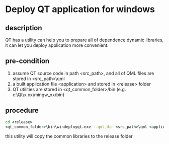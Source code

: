 # Deploy QT application for windows
## description
QT has a utility can help you to prepare all of dependence dynamic libraries, it can let you
deploy application more convenient.

## pre-condition
1. assume QT source code in path &lt;src_path&gt;, and all of QML files are stored in &lt;src_path&gt;\qml
2. a built application file &lt;application&gt; and stored in &lt;release&gt; folder
3. QT utilities are stored in &lt;qt_common_folder&gt;/bin (e.g. c:\Qt\x.xx\mingw_xx\bin)

## procedure
```bat
cd <release>
<qt_common_folder>\bin\windeployqt.exe --qml_dir <src_path>\qml <application>
```

this utility will copy the common libraries to the release folder
